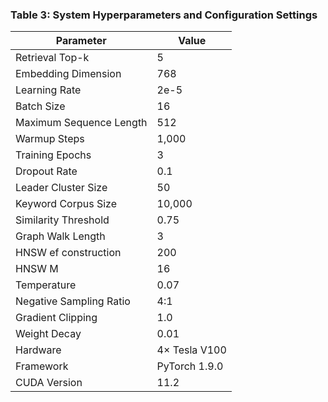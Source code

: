 ### Table 3: System Hyperparameters and Configuration Settings

| Parameter                 | Value        |
|---------------------------|--------------|
| Retrieval Top-k           | 5            |
| Embedding Dimension       | 768          |
| Learning Rate             | 2e-5         |
| Batch Size                | 16           |
| Maximum Sequence Length   | 512          |
| Warmup Steps              | 1,000        |
| Training Epochs           | 3            |
| Dropout Rate              | 0.1          |
| Leader Cluster Size       | 50           |
| Keyword Corpus Size       | 10,000       |
| Similarity Threshold      | 0.75         |
| Graph Walk Length         | 3            |
| HNSW ef construction      | 200          |
| HNSW M                    | 16           |
| Temperature               | 0.07         |
| Negative Sampling Ratio   | 4:1          |
| Gradient Clipping         | 1.0          |
| Weight Decay              | 0.01         |
| Hardware                  | 4× Tesla V100|
| Framework                 | PyTorch 1.9.0|
| CUDA Version              | 11.2         |
